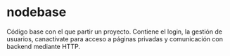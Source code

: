 # nodebase
Código base con el que partir un proyecto. Contiene el login, la gestión de usuarios, canactivate para acceso a páginas privadas y comunicación con backend mediante HTTP.

